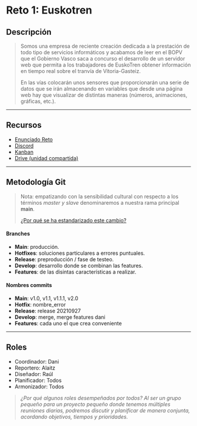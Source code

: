 # Reto 1: Euskotren

## Descripción

> Somos una empresa de reciente creación dedicada a la prestación de todo tipo de servicios informáticos y acabamos de leer en el BOPV que el Gobierno Vasco saca a concurso el desarrollo de un servidor web que permita a los trabajadores de EuskoTren obtener información en tiempo real sobre el tranvía de Vitoria-Gasteiz.  
>
> En las vías colocarán unos sensores que proporcionarán una serie de datos que se irán almacenando en variables que desde una página web hay que visualizar de distintas maneras (números, animaciones, gráficas, etc.).  


-----------------------------------------------------------------------

## Recursos

- [Enunciado Reto](https://ikas.egibide.org/moodle/pluginfile.php/111928/mod_resource/content/12/RETO1_ALUMNO-AV1.pdf)
- [Discord](#wip)
- [Kanban](https://egibidedawgrupo3reto1.kanbantool.com/b/764751-reto1)
- [Drive (unidad compartida)](https://drive.google.com/drive/u/1/folders/0AIKzzKTSVREIUk9PVA)


-----------------------------------------------------------------------

## Metodología Git

> Nota: empatizando con la sensibilidad cultural con respecto a los términos *master y slave* denominaremos a nuestra rama principal **main**.
>
> [¿Por qué se ha estandarizado este cambio?](https://www.genbeta.com/actualidad/github-comenzara-a-utilizar-main-principal-vez-maestro-semana-que-viene)

#### Branches

- **Main**: producción.
- **Hotfixes**: soluciones particulares a errores puntuales.
- **Release**: preproducción / fase de testeo.
- **Develop**: desarrollo donde se combinan las features.
- **Features**: de las disintas características a realizar.


#### Nombres commits

- **Main**: v1.0, v1.1, v1.1.1, v2.0
- **Hotfix**: nombre_error
- **Release**: release 20210927
- **Develop**: merge, merge features dani
- **Features**: cada uno el que crea conveniente

-----------------------------------------------------------------------

## Roles

- Coordinador: Dani
- Reportero: Alaitz
- Diseñador: Raúl
- Planificador: Todos
- Armonizador: Todos

> *¿Por qué algunos roles desempeñados por todos? Al ser un grupo pequeño para un proyecto pequeño donde tenemos múltiples reuniones diarias, podremos discutir y planificar de manera conjunta, acordando objetivos, tiempos y prioridades.*
